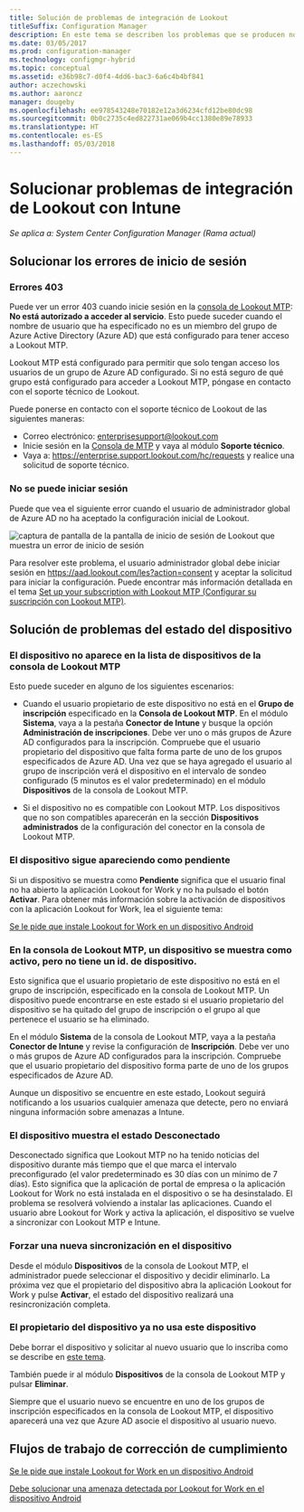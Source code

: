 ```yaml
---
title: Solución de problemas de integración de Lookout
titleSuffix: Configuration Manager
description: En este tema se describen los problemas que se producen normalmente con la integración de Lookout.
ms.date: 03/05/2017
ms.prod: configuration-manager
ms.technology: configmgr-hybrid
ms.topic: conceptual
ms.assetid: e36b98c7-d0f4-4dd6-bac3-6a6c4b4bf841
author: aczechowski
ms.author: aaroncz
manager: dougeby
ms.openlocfilehash: ee978543248e70182e12a3d6234cfd12be80dc98
ms.sourcegitcommit: 0b0c2735c4ed822731ae069b4cc1380e89e78933
ms.translationtype: HT
ms.contentlocale: es-ES
ms.lasthandoff: 05/03/2018
---
```

# <a name="troubleshoot-lookout-integration-with-intune"></a>Solucionar problemas de integración de Lookout con Intune

*Se aplica a: System Center Configuration Manager (Rama actual)*

## <a name="troubleshoot-login-errors"></a>Solucionar los errores de inicio de sesión
### <a name="403-errors"></a>Errores 403
Puede ver un error 403 cuando inicie sesión en la [consola de Lookout MTP](https://aad.lookout.com): **No está autorizado a acceder al servicio**. Esto puede suceder cuando el nombre de usuario que ha especificado no es un miembro del grupo de Azure Active Directory (Azure AD) que está configurado para tener acceso a Lookout MTP.

Lookout MTP está configurado para permitir que solo tengan acceso los usuarios de un grupo de Azure AD configurado. Si no está seguro de qué grupo está configurado para acceder a Lookout MTP, póngase en contacto con el soporte técnico de Lookout.

Puede ponerse en contacto con el soporte técnico de Lookout de las siguientes maneras:

* Correo electrónico: enterprisesupport@lookout.com
* Inicie sesión en la [Consola de MTP](http://aad.lookout.com) y vaya al módulo **Soporte técnico**.
* Vaya a: https://enterprise.support.lookout.com/hc/requests y realice una solicitud de soporte técnico.

### <a name="unable-to-sign-in"></a>No se puede iniciar sesión
Puede que vea el siguiente error cuando el usuario de administrador global de Azure AD no ha aceptado la configuración inicial de Lookout.

![captura de pantalla de la pantalla de inicio de sesión de Lookout que muestra un error de inicio de sesión](media/lookout-consent-not-accepted-error.png)

Para resolver este problema, el usuario administrador global debe iniciar sesión en https://aad.lookout.com/les?action=consent y aceptar la solicitud para iniciar la configuración. Puede encontrar más información detallada en el tema [Set up your subscription with Lookout MTP (Configurar su suscripción con Lookout MTP)](set-up-your-subscription-with-lookout.md).

## <a name="troubleshoot-device-status-issues"></a>Solución de problemas del estado del dispositivo

### <a name="device-not-showing-up-in-the-lookout-mtp-console-device-list"></a>El dispositivo no aparece en la lista de dispositivos de la consola de Lookout MTP

Esto puede suceder en alguno de los siguientes escenarios:
* Cuando el usuario propietario de este dispositivo no está en el **Grupo de inscripción** especificado en la **Consola de Lookout MTP**.  En el módulo **Sistema**, vaya a la pestaña **Conector de Intune** y busque la opción **Administración de inscripciones**.  Debe ver uno o más grupos de Azure AD configurados para la inscripción.  Compruebe que el usuario propietario del dispositivo que falta forma parte de uno de los grupos especificados de Azure AD.  Una vez que se haya agregado el usuario al grupo de inscripción verá el dispositivo en el intervalo de sondeo configurado (5 minutos es el valor predeterminado) en el módulo **Dispositivos** de la consola de Lookout MTP.

* Si el dispositivo no es compatible con Lookout MTP.  Los dispositivos que no son compatibles aparecerán en la sección **Dispositivos administrados** de la configuración del conector en la consola de Lookout MTP.

### <a name="device-continues-to-be-reported-as-pending"></a>El dispositivo sigue apareciendo como **pendiente**

Si un dispositivo se muestra como **Pendiente** significa que el usuario final no ha abierto la aplicación Lookout for Work y no ha pulsado el botón **Activar**. Para obtener más información sobre la activación de dispositivos con la aplicación Lookout for Work, lea el siguiente tema:

[Se le pide que instale Lookout for Work en un dispositivo Android](http://docs.microsoft.com/intune/enduser/you-are-prompted-to-install-lookout-for-work-android)

### <a name="in-the-lookout-mtp-console-a-device-is-showing-as-active-but-does-not-have-a-device-id"></a>En la consola de Lookout MTP, un dispositivo se muestra como activo, pero no tiene un id. de dispositivo.
Esto significa que el usuario propietario de este dispositivo no está en el grupo de inscripción, especificado en la consola de Lookout MTP.   Un dispositivo puede encontrarse en este estado si el usuario propietario del dispositivo se ha quitado del grupo de inscripción o el grupo al que pertenece el usuario se ha eliminado.

En el módulo **Sistema** de la consola de Lookout MTP, vaya a la pestaña **Conector de Intune** y revise la configuración de **Inscripción**.  Debe ver uno o más grupos de Azure AD configurados para la inscripción.  Compruebe que el usuario propietario del dispositivo forma parte de uno de los grupos especificados de Azure AD.

Aunque un dispositivo se encuentre en este estado, Lookout seguirá notificando a los usuarios cualquier amenaza que detecte, pero no enviará ninguna información sobre amenazas a Intune.

### <a name="device-shows-disconnected-state"></a>El dispositivo muestra el estado Desconectado

Desconectado significa que Lookout MTP no ha tenido noticias del dispositivo durante más tiempo que el que marca el intervalo preconfigurado (el valor predeterminado es 30 días con un mínimo de 7 días). Esto significa que la aplicación de portal de empresa o la aplicación Lookout for Work no está instalada en el dispositivo o se ha desinstalado. El problema se resolverá volviendo a instalar las aplicaciones. Cuando el usuario abre Lookout for Work y activa la aplicación, el dispositivo se vuelve a sincronizar con Lookout MTP e Intune.

### <a name="forcing-a-resync-on-the-device"></a>Forzar una nueva sincronización en el dispositivo
Desde el módulo **Dispositivos** de la consola de Lookout MTP, el administrador puede seleccionar el dispositivo y decidir eliminarlo.   La próxima vez que el propietario del dispositivo abra la aplicación Lookout for Work y pulse **Activar**, el estado del dispositivo realizará una resincronización completa.

### <a name="the-owner-of-the-device-is-no-longer-using-this-device"></a>El propietario del dispositivo ya no usa este dispositivo
Debe borrar el dispositivo y solicitar al nuevo usuario que lo inscriba como se describe en [este tema](https://docs.microsoft.com/sccm/mdm/deploy-use/wipe-lock-reset-devices#full-wipe).


También puede ir al módulo **Dispositivos** de la consola de Lookout MTP y pulsar **Eliminar**.

Siempre que el usuario nuevo se encuentre en uno de los grupos de inscripción especificados en la consola de Lookout MTP, el dispositivo aparecerá una vez que Azure AD asocie el dispositivo al usuario nuevo.

## <a name="compliance-remediation-workflows"></a>Flujos de trabajo de corrección de cumplimiento
[Se le pide que instale Lookout for Work en un dispositivo Android]( http://docs.microsoft.com/intune/enduser/you-are-prompted-to-install-lookout-for-work-android)

[Debe solucionar una amenaza detectada por Lookout for Work en el dispositivo Android](http://docs.microsoft.com/intune/enduser/you-need-to-resolve-a-threat-found-by-lookout-for-work-android)
